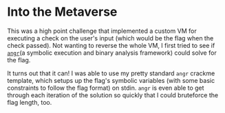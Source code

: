 # Into the Metaverse

This was a high point challenge that implemented a custom VM for executing a check on the user's input (which would be the flag when the check passed). Not wanting to reverse the whole VM, I first tried to see if [`angr`](https://angr.io/)(a symbolic execution and binary analysis framework) could solve for the flag.

It turns out that it can! I was able to use my pretty standard `angr` crackme template, which setups up the flag's symbolic variables (with some basic constraints to follow the flag format) on stdin. `angr` is even able to get through each iteration of the solution so quickly that I could bruteforce the flag length, too.
